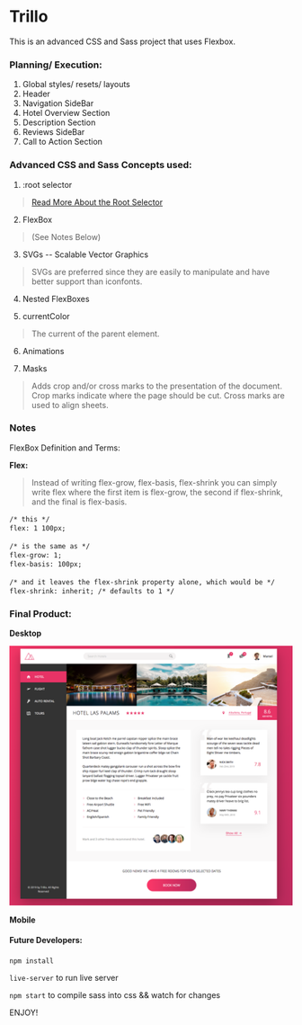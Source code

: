 # Trillo

This is an advanced CSS and Sass project that uses Flexbox.

### Planning/ Execution:
1. Global styles/ resets/ layouts
2. Header
3. Navigation SideBar
4. Hotel Overview Section
5. Description Section
6. Reviews SideBar
7. Call to Action Section

### Advanced CSS and Sass Concepts used:
1. :root selector 
> [Read More About the Root Selector](https://css-tricks.com/almanac/selectors/r/root/)

2. FlexBox
> (See Notes Below)

3. SVGs -- Scalable Vector Graphics
> SVGs are preferred since they are easily to manipulate and have better support than iconfonts.

4. Nested FlexBoxes

5. currentColor
> The current of the parent element.

6. Animations

7. Masks
> Adds crop and/or cross marks to the presentation of the document. Crop marks indicate where the page should be cut. Cross marks are used to align sheets.

###  Notes
FlexBox Definition and Terms:

**Flex:**
>Instead of writing flex-grow, flex-basis, flex-shrink you can simply write flex where the first item is flex-grow, the second if flex-shrink, and the final is flex-basis. 
```
/* this */
flex: 1 100px;

/* is the same as */
flex-grow: 1;
flex-basis: 100px;

/* and it leaves the flex-shrink property alone, which would be */
flex-shrink: inherit; /* defaults to 1 */
```


### Final Product:

**Desktop**

![](project-large.jpg)

**Mobile**

<!-- ![](project-small.jpg) -->

#### Future Developers:
`npm install`

`live-server` to run live server

`npm start` to compile sass into css && watch for changes

ENJOY!